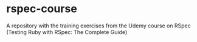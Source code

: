 # rspec-course
A repository with the training exercises from the Udemy course on RSpec (Testing Ruby with RSpec: The Complete Guide)
